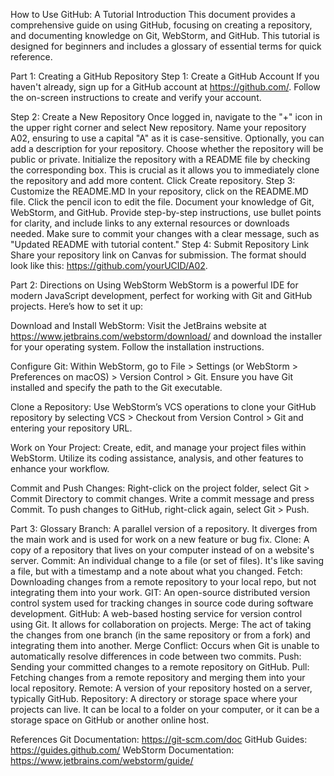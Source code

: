 How to Use GitHub: A Tutorial Introduction
This document provides a comprehensive guide on using GitHub, focusing on creating a repository, and documenting knowledge on Git, WebStorm, and GitHub. This tutorial is designed for beginners and includes a glossary of essential terms for quick reference.

Part 1: Creating a GitHub Repository
Step 1: Create a GitHub Account
If you haven't already, sign up for a GitHub account at https://github.com/. Follow the on-screen instructions to create and verify your account.


Step 2: Create a New Repository
Once logged in, navigate to the "+" icon in the upper right corner and select New repository.
Name your repository A02, ensuring to use a capital "A" as it is case-sensitive.
Optionally, you can add a description for your repository.
Choose whether the repository will be public or private.
Initialize the repository with a README file by checking the corresponding box. This is crucial as it allows you to immediately clone the repository and add more content.
Click Create repository.
Step 3: Customize the README.MD
In your repository, click on the README.MD file.
Click the pencil icon to edit the file.
Document your knowledge of Git, WebStorm, and GitHub. Provide step-by-step instructions, use bullet points for clarity, and include links to any external resources or downloads needed.
Make sure to commit your changes with a clear message, such as "Updated README with tutorial content."
Step 4: Submit Repository Link
Share your repository link on Canvas for submission. The format should look like this: https://github.com/yourUCID/A02.


Part 2: Directions on Using WebStorm
WebStorm is a powerful IDE for modern JavaScript development, perfect for working with Git and GitHub projects. Here’s how to set it up:

Download and Install WebStorm: Visit the JetBrains website at https://www.jetbrains.com/webstorm/download/ and download the installer for your operating system. Follow the installation instructions.

Configure Git: Within WebStorm, go to File > Settings (or WebStorm > Preferences on macOS) > Version Control > Git. Ensure you have Git installed and specify the path to the Git executable.

Clone a Repository: Use WebStorm’s VCS operations to clone your GitHub repository by selecting VCS > Checkout from Version Control > Git and entering your repository URL.

Work on Your Project: Create, edit, and manage your project files within WebStorm. Utilize its coding assistance, analysis, and other features to enhance your workflow.

Commit and Push Changes: Right-click on the project folder, select Git > Commit Directory to commit changes. Write a commit message and press Commit. To push changes to GitHub, right-click again, select Git > Push.


Part 3: Glossary
Branch: A parallel version of a repository. It diverges from the main work and is used for work on a new feature or bug fix.
Clone: A copy of a repository that lives on your computer instead of on a website's server.
Commit: An individual change to a file (or set of files). It's like saving a file, but with a timestamp and a note about what you changed.
Fetch: Downloading changes from a remote repository to your local repo, but not integrating them into your work.
GIT: An open-source distributed version control system used for tracking changes in source code during software development.
GitHub: A web-based hosting service for version control using Git. It allows for collaboration on projects.
Merge: The act of taking the changes from one branch (in the same repository or from a fork) and integrating them into another.
Merge Conflict: Occurs when Git is unable to automatically resolve differences in code between two commits.
Push: Sending your committed changes to a remote repository on GitHub.
Pull: Fetching changes from a remote repository and merging them into your local repository.
Remote: A version of your repository hosted on a server, typically GitHub.
Repository: A directory or storage space where your projects can live. It can be local to a folder on your computer, or it can be a storage space on GitHub or another online host.


References
Git Documentation: https://git-scm.com/doc
GitHub Guides: https://guides.github.com/
WebStorm Documentation: https://www.jetbrains.com/webstorm/guide/
